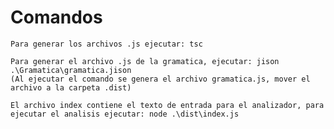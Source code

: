 # Comandos
    Para generar los archivos .js ejecutar: tsc
    
    Para generar el archivo .js de la gramatica, ejecutar: jison .\Gramatica\gramatica.jison
    (Al ejecutar el comando se genera el archivo gramatica.js, mover el archivo a la carpeta .dist)
    
    El archivo index contiene el texto de entrada para el analizador, para ejecutar el analisis ejecutar: node .\dist\index.js